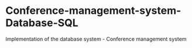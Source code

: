 # Conference-management-system-Database-SQL
Implementation of the database system - Conference management system 
